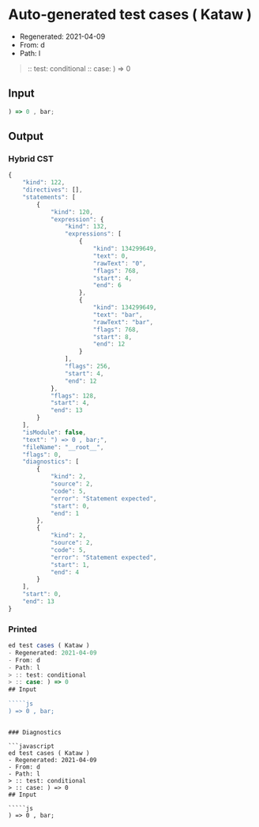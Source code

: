 # Auto-generated test cases ( Kataw )
- Regenerated: 2021-04-09
- From: d
- Path: l
> :: test: conditional
> :: case: ) => 0
## Input

`````js
) => 0 , bar;
`````

## Output

### Hybrid CST

```javascript
{
    "kind": 122,
    "directives": [],
    "statements": [
        {
            "kind": 120,
            "expression": {
                "kind": 132,
                "expressions": [
                    {
                        "kind": 134299649,
                        "text": 0,
                        "rawText": "0",
                        "flags": 768,
                        "start": 4,
                        "end": 6
                    },
                    {
                        "kind": 134299649,
                        "text": "bar",
                        "rawText": "bar",
                        "flags": 768,
                        "start": 8,
                        "end": 12
                    }
                ],
                "flags": 256,
                "start": 4,
                "end": 12
            },
            "flags": 128,
            "start": 4,
            "end": 13
        }
    ],
    "isModule": false,
    "text": ") => 0 , bar;",
    "fileName": "__root__",
    "flags": 0,
    "diagnostics": [
        {
            "kind": 2,
            "source": 2,
            "code": 5,
            "error": "Statement expected",
            "start": 0,
            "end": 1
        },
        {
            "kind": 2,
            "source": 2,
            "code": 5,
            "error": "Statement expected",
            "start": 1,
            "end": 4
        }
    ],
    "start": 0,
    "end": 13
}
```

### Printed

```javascript
ed test cases ( Kataw )
- Regenerated: 2021-04-09
- From: d
- Path: l
> :: test: conditional
> :: case: ) => 0
## Input

`````js
) => 0 , bar;
`````
```

### Diagnostics

```javascript
ed test cases ( Kataw )
- Regenerated: 2021-04-09
- From: d
- Path: l
> :: test: conditional
> :: case: ) => 0
## Input

`````js
) => 0 , bar;
`````
```

